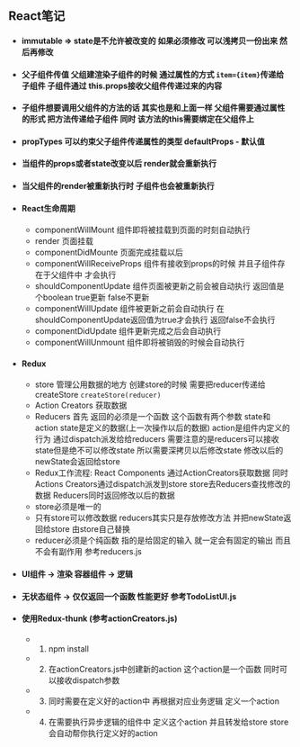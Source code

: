 <!--
 * @Descripttion: 注释
 * @Author: 朱海华
 * @Date: 2020-03-11 14:02:17
 * @LastEditTime: 2020-03-15 15:02:44
 -->
## React笔记

* #### immutable => state是不允许被改变的 如果必须修改 可以浅拷贝一份出来 然后再修改
* #### 父子组件传值 父组建渲染子组件的时候 通过属性的方式 ```item={item}```传递给子组件 子组件通过 this.props接收父组件传递过来的内容
* #### 子组件想要调用父组件的方法的话 其实也是和上面一样 父组件需要通过属性的形式 把方法传递给子组件 同时 该方法的this需要绑定在父组件上
* #### propTypes 可以约束父子组件传递属性的类型 defaultProps - 默认值
* #### 当组件的props或者state改变以后 render就会重新执行
* #### 当父组件的render被重新执行时 子组件也会被重新执行
* #### React生命周期
  * componentWillMount 组件即将被挂载到页面的时刻自动执行
  * render 页面挂载
  * componentDidMounte 页面完成挂载以后
  * componentWillReceiveProps 组件有接收到props的时候 并且子组件存在于父组件中 才会执行
  * shouldComponentUpdate 组件页面被更新之前会被自动执行 返回值是个boolean true更新 false不更新
  * componentWillUpdate 组件被更新之前会自动执行 在shouldComponentUpdate返回值为true才会执行 返回false不会执行
  * componentDidUpdate 组件更新完成之后会自动执行
  * componentWillUnmount 组件即将被销毁的时候会自动执行

* #### Redux
  * store 管理公用数据的地方 创建store的时候 需要把reducer传递给createStore ```createStore(reducer)```
  * Action Creators 获取数据
  * Reducers 首先 返回的必须是一个函数 这个函数有两个参数 state和action state是定义的数据(上一次操作以后的数据) action是组件内定义的行为 通过dispatch派发给给reducers 需要注意的是reducers可以接收state但是绝不可以修改state 所以需要深拷贝以后修改state 修改以后的newState会返回给store
  * Redux工作流程: React Components 通过ActionCreators获取数据 同时Actions Creators通过dispatch派发到store store去Reducers查找修改的数据 Reducers同时返回修改以后的数据
  * store必须是唯一的
  * 只有store可以修改数据 reducers其实只是存放修改方法 并把newState返回给store 由store自己替换
  * reducer必须是个纯函数 指的是给固定的输入 就一定会有固定的输出 而且不会有副作用 参考reducers.js
  
* #### UI组件 -> 渲染 容器组件 -> 逻辑

* #### 无状态组件 -> 仅仅返回一个函数 性能更好 参考TodoListUI.js

* #### 使用Redux-thunk (参考actionCreators.js)
  * 1. npm install
  * 2. 在actionCreators.js中创建新的action 这个action是一个函数 同时可以接收dispatch参数
  * 3. 同时需要在定义好的action中 再根据对应业务逻辑 定义一个action 
  * 4. 在需要执行异步逻辑的组件中 定义这个action 并且转发给store store会自动帮你执行定义好的action